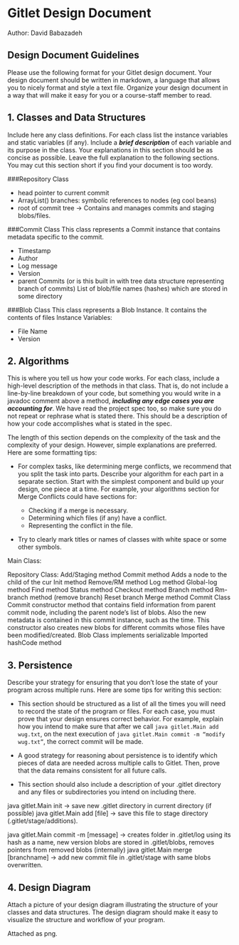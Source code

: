 # Gitlet Design Document
Author: David Babazadeh

## Design Document Guidelines

Please use the following format for your Gitlet design document. Your design
document should be written in markdown, a language that allows you to nicely 
format and style a text file. Organize your design document in a way that 
will make it easy for you or a course-staff member to read.  

## 1. Classes and Data Structures

Include here any class definitions. For each class list the instance
variables and static variables (if any). Include a ***brief description***
of each variable and its purpose in the class. Your explanations in
this section should be as concise as possible. Leave the full
explanation to the following sections. You may cut this section short
if you find your document is too wordy.

###Repository Class
* head pointer to current commit 
* ArrayList<Commit>() branches: symbolic references to nodes (eg cool beans)
* root of commit tree -> Contains and manages commits and staging blobs/files.

###Commit Class
This class represents a Commit instance that contains metadata specific to the commit.
* Timestamp
* Author
* Log message
* Version 
* parent Commits (or is this built in with tree data structure representing branch of commits)
List of blob/file names (hashes) which are stored in some directory

###Blob Class
This class represents a Blob Instance. It contains the contents of files
Instance Variables:
* File Name
* Version 




## 2. Algorithms

This is where you tell us how your code works. For each class, include
a high-level description of the methods in that class. That is, do not
include a line-by-line breakdown of your code, but something you would
write in a javadoc comment above a method, ***including any edge cases
you are accounting for***. We have read the project spec too, so make
sure you do not repeat or rephrase what is stated there.  This should
be a description of how your code accomplishes what is stated in the
spec.


The length of this section depends on the complexity of the task and
the complexity of your design. However, simple explanations are
preferred. Here are some formatting tips:

* For complex tasks, like determining merge conflicts, we recommend
  that you split the task into parts. Describe your algorithm for each
  part in a separate section. Start with the simplest component and
  build up your design, one piece at a time. For example, your
  algorithms section for Merge Conflicts could have sections for:

   * Checking if a merge is necessary.
   * Determining which files (if any) have a conflict.
   * Representing the conflict in the file.
  
* Try to clearly mark titles or names of classes with white space or
  some other symbols.

Main Class:

Repository Class:
Add/Staging method
Commit method 
Adds a node to the child of the cur
Init method
Remove/RM method
Log method
Global-log method
Find method
Status method 
Checkout method
Branch method
Rm-branch method (remove branch)
Reset branch
Merge method
Commit Class
Commit constructor method that contains field information from parent commit node, including the parent node’s list of blobs. Also the new metadata is contained in this commit instance, such as the time. This constructor also creates new blobs for different commits whose files have been modified/created.
Blob Class implements serializable
Imported hashCode method


## 3. Persistence

Describe your strategy for ensuring that you don’t lose the state of your program
across multiple runs. Here are some tips for writing this section:

* This section should be structured as a list of all the times you
  will need to record the state of the program or files. For each
  case, you must prove that your design ensures correct behavior. For
  example, explain how you intend to make sure that after we call
       `java gitlet.Main add wug.txt`,
  on the next execution of
       `java gitlet.Main commit -m “modify wug.txt”`, 
  the correct commit will be made.
  
* A good strategy for reasoning about persistence is to identify which
  pieces of data are needed across multiple calls to Gitlet. Then,
  prove that the data remains consistent for all future calls.
  
* This section should also include a description of your .gitlet
  directory and any files or subdirectories you intend on including
  there.

java gitlet.Main init -> save new .gitlet directory in current directory (if possible)
java gitlet.Main add [file] -> save this file to stage directory (.gitlet/stage/additions).

java gitlet.Main commit -m [message] -> creates folder in .gitlet/log using its hash as a name, new version blobs are stored in .gitlet/blobs, removes pointers from removed blobs (internally)
java gitlet.Main merge [branchname] -> add new commit file in .gitlet/stage with same blobs overwritten.


## 4. Design Diagram

Attach a picture of your design diagram illustrating the structure of your
classes and data structures. The design diagram should make it easy to 
visualize the structure and workflow of your program.

Attached as png.

